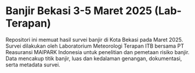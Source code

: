 # Banjir Bekasi 3-5 Maret 2025 (Lab-Terapan)
Repositori ini memuat hasil survei banjir di Kota Bekasi pada Maret 2025. Survei dilakukan oleh Laboratorium Meteorologi Terapan ITB bersama PT Reasuransi MAIPARK Indonesia untuk penelitian dan pemetaan risiko banjir. Data mencakup titik banjir, luas dan kedalaman genangan, dokumentasi, serta metadata survei.
